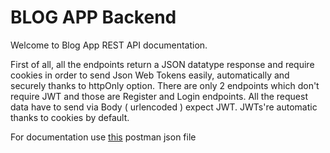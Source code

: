 # BLOG APP Backend
Welcome to Blog App REST API documentation.

First of all, all the endpoints return a JSON datatype response and require cookies in order to send Json Web Tokens easily, automatically and securely thanks to httpOnly option. There are only 2 endpoints which don't require JWT and those are Register and Login endpoints. All the request data have to send via Body ( urlencoded ) expect JWT. JWTs're automatic thanks to cookies by default.

For documentation use [this](utkuearas/BlogAppBackend/blob/) postman json file
